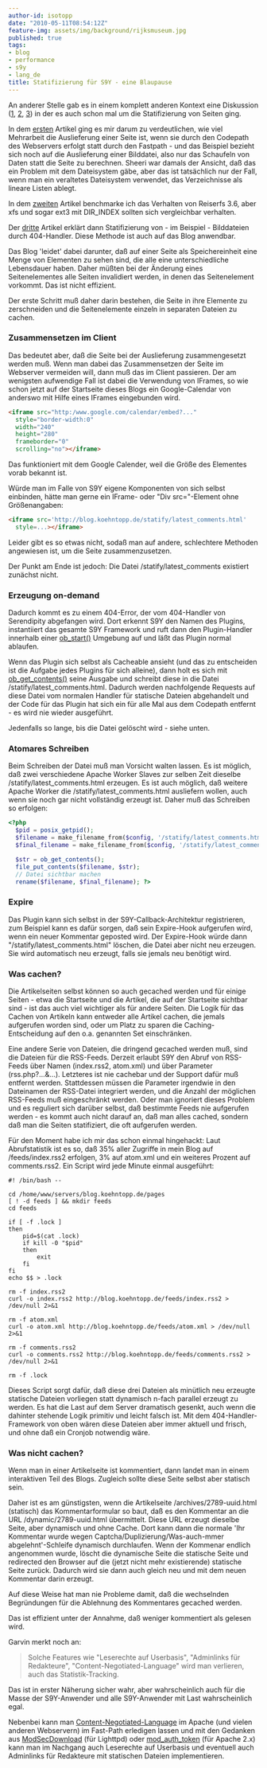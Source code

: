 ```yaml
---
author-id: isotopp
date: "2010-05-11T08:54:12Z"
feature-img: assets/img/background/rijksmuseum.jpg
published: true
tags:
- blog
- performance
- s9y
- lang_de
title: Statifizierung für S9Y - eine Blaupause
---
```

An anderer Stelle gab es in einem komplett anderen Kontext eine Diskussion 
([1](http://mysqldump.azundris.com/archives/36-Serving-Images-From-A-Database.html), 
[2](http://mysqldump.azundris.com/archives/37-Serving-Images-from-a-File-System.html), 
[3](http://mysqldump.azundris.com/archives/59-Statification.html)) in der es
auch schon mal um die Statifizierung von Seiten ging.

In dem 
[ersten](http://mysqldump.azundris.com/archives/36-Serving-Images-From-A-Database.html)
Artikel ging es mir darum zu verdeutlichen, wie viel Mehrarbeit die
Auslieferung einer Seite ist, wenn sie durch den Codepath des Webservers
erfolgt statt durch den Fastpath - und das Beispiel bezieht sich noch auf
die Auslieferung einer Bilddatei, also nur das Schaufeln von Daten statt die
Seite zu berechnen. Sheeri war damals der Ansicht, daß das ein Problem mit
dem Dateisystem gäbe, aber das ist tatsächlich nur der Fall, wenn man ein
veraltetes Dateisystem verwendet, das Verzeichnisse als lineare Listen
ablegt.

In dem
[zweiten](http://mysqldump.azundris.com/archives/37-Serving-Images-from-a-File-System.html)
Artikel benchmarke ich das Verhalten von Reiserfs 3.6, aber xfs und sogar
ext3 mit DIR_INDEX sollten sich vergleichbar verhalten.

Der [dritte](http://mysqldump.azundris.com/archives/59-Statification.html)
Artikel erklärt dann Statifizierung von - im Beispiel - Bilddateien durch
404-Handler. Diese Methode ist auch auf das Blog anwendbar.

Das Blog 'leidet' dabei darunter, daß auf einer Seite als Speichereinheit
eine Menge von Elementen zu sehen sind, die alle eine unterschiedliche
Lebensdauer haben. Daher müßten bei der Änderung eines Seitenelementes alle
Seiten invalidiert werden, in denen das Seitenelement vorkommt. Das ist
nicht effizient.

Der erste Schritt muß daher darin bestehen, die Seite in ihre Elemente zu
zerschneiden und die Seitenelemente einzeln in separaten Dateien zu cachen.

### Zusammensetzen im Client

Das bedeutet aber, daß die Seite bei der Auslieferung zusammengesetzt werden
muß. Wenn man dabei das Zusammensetzen der Seite im Webserver vermeiden
will, dann muß das im Client passieren. Der am wenigsten aufwendige Fall ist
dabei die Verwendung von IFrames, so wie schon jetzt auf der Startseite
dieses Blogs ein Google-Calendar von anderswo mit Hilfe eines IFrames
eingebunden wird.

```html
<iframe src="http:/www.google.com/calendar/embed?..." 
  style="border-width:0" 
  width="240" 
  height="280"
  frameborder="0"
  scrolling="no"></iframe>
```


Das funktioniert mit dem Google Calender, weil die Größe des Elementes vorab
bekannt ist.

Würde man im Falle von S9Y eigene Komponenten von sich selbst einbinden,
hätte man gerne ein IFrame- oder "Div src="-Element ohne Größenangaben:

```html
<iframe src='http://blog.koehntopp.de/statify/latest_comments.html'
  style=...></iframe>
```


Leider gibt es so etwas nicht, sodaß man auf andere, schlechtere Methoden
angewiesen ist, um die Seite zusammenzusetzen.

Der Punkt am Ende ist jedoch: Die Datei /statify/latest_comments existiert
zunächst nicht.

### Erzeugung on-demand

Dadurch kommt es zu einem 404-Error, der vom 404-Handler von Serendipity
abgefangen wird. Dort erkennt S9Y den Namen des Plugins, instantiiert das
gesamte S9Y Framework und ruft dann den Plugin-Handler innerhalb einer
[ob_start()](http://php.net/manual/en/function.ob-start.php) Umgebung auf
und läßt das Plugin normal ablaufen.

Wenn das Plugin sich selbst als Cacheable ansieht (und das zu entscheiden
ist die Aufgabe jedes Plugins für sich alleine), dann holt es sich mit
[ob_get_contents()](http://www.php.net/manual/en/function.ob-get-contents.php)
seine Ausgabe und schreibt diese in die Datei
/statify/latest_comments.html. Dadurch werden nachfolgende
Requests auf diese Datei vom normalen Handler für statische Dateien
abgehandelt und der Code für das Plugin hat sich ein für alle Mal aus dem
Codepath entfernt - es wird nie wieder ausgeführt.

Jedenfalls so lange, bis die Datei gelöscht wird - siehe unten.

### Atomares Schreiben

Beim Schreiben der Datei muß man Vorsicht walten lassen. Es ist möglich, daß
zwei verschiedene Apache Worker Slaves zur selben Zeit dieselbe
/statify/latest_comments.html erzeugen. Es ist auch möglich, daß
weitere Apache Worker die /statify/latest_comments.html
ausliefern wollen, auch wenn sie noch gar nicht vollständig erzeugt ist.
Daher muß das Schreiben so erfolgen:

```php
<?php
  $pid = posix_getpid();
  $filename = make_filename_from($config, '/statify/latest_comments.html', $pid);
  $final_filename = make_filename_from($config, '/statify/latest_comments.html');

  $str = ob_get_contents();
  file_put_contents($filename, $str);
  // Datei sichtbar machen
  rename($filename, $final_filename); ?>
```


### Expire

Das Plugin kann sich selbst in der S9Y-Callback-Architektur registrieren,
zum Beispiel kann es dafür sorgen, daß sein Expire-Hook aufgerufen wird,
wenn ein neuer Kommentar geposted wird. Der Expire-Hook würde dann
"/statify/latest_comments.html" löschen, die Datei aber nicht
neu erzeugen. Sie wird automatisch neu erzeugt, falls sie jemals neu
benötigt wird.

### Was cachen?

Die Artikelseiten selbst können so auch gecached werden und für einige
Seiten - etwa die Startseite und die Artikel, die auf der Startseite
sichtbar sind - ist das auch viel wichtiger als für andere Seiten. Die Logik
für das Cachen von Artikeln kann entweder alle Artikel cachen, die jemals
aufgerufen worden sind, oder um Platz zu sparen die Caching-Entscheidung auf
den o.a. genannten Set einschränken.

Eine andere Serie von Dateien, die dringend gecached werden muß, sind die
Dateien für die RSS-Feeds. Derzeit erlaubt S9Y den Abruf von RSS-Feeds über
Namen (index.rss2, atom.xml) und über Parameter (rss.php?...&...). Letzteres
ist nie cachebar und der Support dafür muß entfernt werden. Stattdessen
müssen die Parameter irgendwie in den Dateinamen der RSS-Datei integriert
werden, und die Anzahl der möglichen RSS-Feeds muß eingeschränkt werden.
Oder man ignoriert dieses Problem und es  reguliert sich darüber selbst, daß
bestimmte Feeds nie aufgerufen werden - es kommt auch nicht darauf an, daß
man alles cached, sondern daß man die Seiten statifiziert, die oft
aufgerufen werden.

Für den Moment habe ich mir das schon einmal hingehackt: Laut Abrufstatistik
ist es so, daß 35% aller Zugriffe in mein Blog auf /feeds/index.rss2
erfolgen, 3% auf atom.xml und ein weiteres Prozent auf comments.rss2. Ein
Script wird jede Minute einmal ausgeführt:

```console
#! /bin/bash --

cd /home/www/servers/blog.koehntopp.de/pages
[ ! -d feeds ] && mkdir feeds
cd feeds

if [ -f .lock ]
then
    pid=$(cat .lock)
    if kill -0 "$pid"
    then
        exit
    fi
fi
echo $$ > .lock

rm -f index.rss2
curl -o index.rss2 http://blog.koehntopp.de/feeds/index.rss2 > /dev/null 2>&1

rm -f atom.xml
curl -o atom.xml http://blog.koehntopp.de/feeds/atom.xml > /dev/null 2>&1

rm -f comments.rss2
curl -o comments.rss2 http://blog.koehntopp.de/feeds/comments.rss2 > /dev/null 2>&1

rm -f .lock
```

Dieses Script sorgt dafür, daß diese drei Dateien als minütlich neu erzeugte
statische Dateien vorliegen statt dynamisch n-fach parallel erzeugt zu
werden. Es hat die Last auf dem Server dramatisch gesenkt, auch wenn die
dahinter stehende Logik primitiv und leicht falsch ist. Mit dem
404-Handler-Framework von oben wären diese Dateien aber immer aktuell und
frisch, und ohne daß ein Cronjob notwendig wäre.

### Was nicht cachen?

Wenn man in einer Artikelseite ist kommentiert, dann landet man in einem
interaktiven Teil des Blogs. Zugleich sollte diese Seite selbst aber
statisch sein.

Daher ist es am günstigsten, wenn die Artikelseite /archives/2789-uuid.html
(statisch) das Kommentarformular so baut, daß es den Kommentar an die URL
/dynamic/2789-uuid.html übermittelt. Diese URL erzeugt dieselbe Seite, aber
dynamisch und ohne Cache. Dort kann dann die normale 'Ihr Kommentar wurde
wegen Captcha/Duplizierung/Was-auch-mmer abgelehnt'-Schleife dynamisch
durchlaufen. Wenn der Kommenar endlich angenommen wurde, löscht die
dynamische Seite die statische Seite und redirected den Browser auf die
(jetzt nicht mehr existierende) statische Seite zurück. Dadurch wird sie
dann auch gleich neu und mit dem neuen Kommentar darin erzeugt.

Auf diese Weise hat man nie Probleme damit, daß die wechselnden Begründungen
für die Ablehnung des Kommentares gecached werden.

Das ist effizient unter der Annahme, daß weniger kommentiert als gelesen
wird.

Garvin merkt noch an: 

> Solche Features wie "Leserechte auf Userbasis", "Adminlinks für
> Redakteure", "Content-Negotiated-Language" wird man verlieren, auch das
> Statistik-Tracking.

Das ist in erster Näherung sicher wahr, aber wahrscheinlich auch für die
Masse der S9Y-Anwender und alle S9Y-Anwender mit Last wahrscheinlich egal.

Nebenbei kann man 
[Content-Negotiated-Language](http://httpd.apache.org/docs/2.0/content-negotiation.html)
im Apache (und vielen anderen Webservern) im Fast-Path erledigen lassen und
mit den Gedanken aus
[ModSecDownload](http://redmine.lighttpd.net/wiki/1/Docs:ModSecDownload)
(für Lighttpd) oder
[mod_auth_token](http://code.google.com/p/mod-auth-token/) (für Apache 2.x)
kann man im Nachgang auch Leserechte auf Userbasis und eventuell auch
Adminlinks für Redakteure mit statischen Dateien implementieren.
